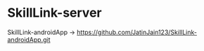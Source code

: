# SkillLink-server

SkillLink-androidApp -> https://github.com/JatinJain123/SkillLink-androidApp.git
